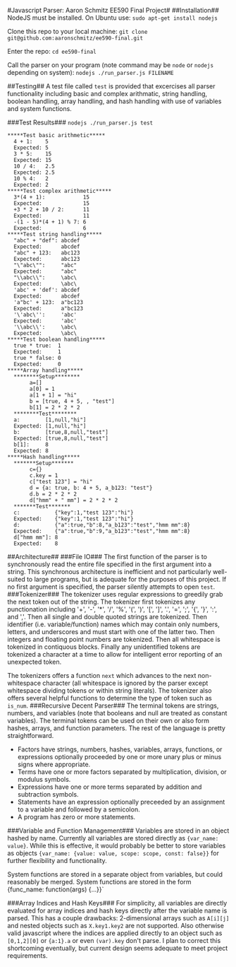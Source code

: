 #Javascript Parser: Aaron Schmitz EE590 Final Project#
##Installation##
NodeJS must be installed. On Ubuntu use:
`sudo apt-get install nodejs`

Clone this repo to your local machine:
`git clone git@github.com:aaronschmitz/ee590-final.git`

Enter the repo:
`cd ee590-final`

Call the parser on your program (note command may be `node` or `nodejs` depending on system):
`nodejs ./run_parser.js FILENAME`

##Testing##
A test file called `test` is provided that excercises all parser functionality including basic and complex arithmatic, string handling, boolean handling, array handling, and hash handling with use of variables and system functions.

###Test Results###
`nodejs ./run_parser.js test`
```
*****Test basic arithmetic*****
  4 + 1:    5
  Expected: 5
  3 * 5:    15
  Expected: 15
  10 / 4:   2.5
  Expected: 2.5
  10 % 4:   2
  Expected: 2
*****Test complex arithmetic*****
  3*(4 + 1):            15
  Expected:             15
  +3 * 2 + 10 / 2:      11
  Expected:             11
  -(1 - 5)*(4 + 1) % 7: 6
  Expected:             6
*****Test string handling*****
  "abc" + "def": abcdef
  Expected:      abcdef
  "abc" + 123:   abc123
  Expected:      abc123
  "\"abc\"":     "abc"
  Expected:      "abc"
  "\\abc\\":     \abc\
  Expected:      \abc\
  'abc' + 'def': abcdef
  Expected:      abcdef
  'a"bc' + 123:  a"bc123
  Expected:      a"bc123
  '\'abc\'':     'abc'
  Expected:      'abc'
  '\\abc\\':     \abc\
  Expected:      \abc\
*****Test boolean handling*****
  true * true:  1
  Expected:     1
  true * false: 0
  Expected:     0
*****Array handling*****
  ********Setup********
       a=[]
       a[0] = 1
       a[1 + 1] = "hi"
       b = [true, 4 + 5, , "test"]
       b[1] = 2 * 2 * 2
  ********Test********
  a:        [1,null,"hi"]
  Expected: [1,null,"hi"]
  b:        [true,8,null,"test"]
  Expected: [true,8,null,"test"]
  b[1]:     8
  Expected: 8
*****Hash handling*****
  *******Setup*******
       c={}
       c.key = 1
       c["test 123"] = "hi"
       d = {a: true, b: 4 + 5, a_b123: "test"}
       d.b = 2 * 2 * 2
       d["hmm" + " mm"] = 2 * 2 * 2
  *******Test*******
  c:           {"key":1,"test 123":"hi"}
  Expected:    {"key":1,"test 123":"hi"}
  d:           {"a":true,"b":8,"a_b123":"test","hmm mm":8}
  Expected:    {"a":true,"b":9,"a_b123":"test","hmm mm":8}
  d["hmm mm"]: 8
  Expected:    8
```

##Architecture##
###File IO###
The first function of the parser is to synchronously read the entire file specified in the first argument into a string.
This synchronous architecture is inefficient and not particularly well-suited to large programs, but is adequate for the purposes of this project.
If no first argument is specified, the parser silently attempts to open `test`.
###Tokenizer###
The tokenizer uses regular expressions to greedily grab the next token out of the string. The tokenizer first tokenizes any punctionation including '+', '-', '*', '/', '%', '(', ')', '[', ']', '.', '=', ';', '{', '}', ':', and ','.
Then all single and double quoted strings are tokenized.
Then identifier (i.e. variable/function) names which may contain only numbers, letters, and underscores and must start with one of the latter two.
Then integers and floating point numbers are tokenized.
Then all whitespace is tokenized in contiquous blocks.
Finally any unidentified tokens are tokenized a character at a time to allow for intelligent error reporting of an unexpected token.

The tokenizers offers a function `next` which advances to the next non-whitespace character
(all whitespace is ignored by the parser except whitespace dividing tokens or within string literals).
The tokenizer also offers several helpful functions to determine the type of token such as `is_num`.
###Recursive Decent Parser###
The terminal tokens are strings, numbers, and variables (note that booleans and null are treated as constant variables).
The terminal tokens can be used on their own or also form hashes, arrays, and function parameters.
The rest of the language is pretty straightforward.
* Factors have strings, numbers, hashes, variables, arrays, functions, or expressions optionally proceeded by one or more unary plus or minus signs where appropriate.
* Terms have one or more factors separated by multiplication, division, or modulus symbols.
* Expressions have one or more terms separated by addition and subtraction symbols.
* Statements have an expression optionally preceeded by an assignment to a variable and followed by a semicolon.
* A program has zero or more statements.

###Variable and Function Management###
Variables are stored in an object hashed by name. Currently all variables are stored directly as `{var_name: value}`.
While this is effective, it would probably be better to store variables as objects `{var_name: {value: value, scope: scope, const: false}}` for further flexibility and functionality.

System functions are stored in a separate object from variables, but could reasonably be merged.
System functions are stored in the form {func_name: function(args) {...}}`

###Array Indices and Hash Keys###
For simplicity, all variables are directly evaluated for array indices and hash keys directly after the variable name is parsed.
This has a couple drawbacks: 2-dimensional arrays such as `A[i][j]` and nested objects such as `X.key1.key2` are not supported.
Also otherwise valid javascript where the indices are applied directly to an object such as `[0,1,2][0]` or `{a:1}.a` or even `(var).key` don't parse.
I plan to correct this shortcoming eventually, but current design seems adequate to meet project requirements.
